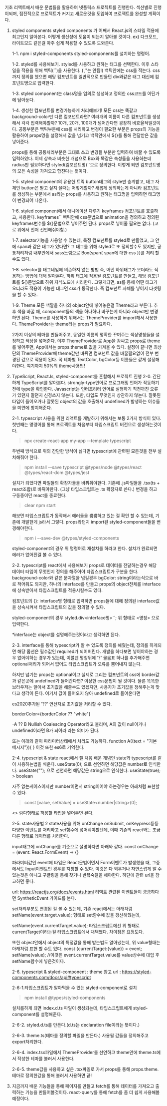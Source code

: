 기초 리액트에서 배운 문법들을 활용하여 넷플릭스 프로젝트를 진행한다.
섹션별로 진행이되며, 점진적으로 프로젝트가 커지고 새로운것을 도입하여 프로젝트를 완성할 계획이다.

1. styled components
   styled components 가 어째서 React.js의 스타일 적용에 최고인지 알아본다.
   어떻게 생산성에 도움이 되는지 알아볼 것이다.
   ex) 다크모드, 라이트모드 같은걸 아주 쉽게 적용할 수 있도록 도와준다.

   1-1. npm i styled-components
   styled-components를 설치하는 명령어.

   1-2. styled를 사용해보기.
   styled를 사용하고 원하는 태그를 선택한다.
   이후 스타일을 적용을 위해 백틱(``)을 사용한다. (',"는 안됨!)
   백틱안에는 css를 적는다.
   css까지 정의를 했으면 해당 컴포넌트를 일반적으로 만들던 div와같은 태그 대신에 컴포넌트명으로 입력한다.

   1-3. styled component는 class명을 임의로 생성하고 정의한 css코드를 어딘가에 담아둔다.

   1-4. 생성한 컴포넌트를 변경가능하게 처리해보기!
   모든 css는 똑같고 background-color만 다른 컴포넌트라면?
   여러개의 이름이 다른 컴포넌트를 생성해서 각각 입력해야할까?
   10개, 20개, 100개가 넘어간다면 굉장히 비효율적일것이다.
   공통부분은 백틱부분에 css를 처리하고 변경이 필요한 부분은 props의 기능을 활용하여 props명을 설정해서 값을 넘기고 백틱안에서 ${}를 통해 전달받은 값을 넣어준다.

   props를 통해 공통처리부분은 그대로 쓰고 변경될 부분만 입력하여 바꿀 수 있도록 입력하였다.
   이제 상속과 비슷한 개념으로 Box와 똑같은 속성들을 사용하는데 radius만 필요하다면 styled(컴포넌트명)``으로 정의한다.
   이렇게 되면 컴포넌트명의 모든 속성을 가져오고 합친다는 뜻이다.

   1-5. styled component의 유용한 트릭
   button태그의 style만 승계받고, 태그 자체인 button은 받고 싶지 을때는 어떻게할까? 새롭게 정의하는게 아니라 컴포넌트를 생성하는 부분에서 as라는 props를 사용하고 원하는 태그명을 입력하면 태그명이 변경되어 나온다.

   1-6. styled component에서 애니메이션 다루기
   keyframes 컴포넌트를 호출하고, 사용한다.
   keyframes`` 벡틱안에 css문법으로 animation을 정의하고
   정의된 keyframes변수를 ${}문법으로 넣어주면 된다.
   props로 넣어줄 필요는 없다. (고로 위에서 먼저 선언해줘야함.)

   1-7. selector기능을 사용할 수 있는데, 특정 컴포넌트를 styled로 만들었고, 그 안에 span과 같은 태그가 있다면?
   그 태그를 위해 styled로 또 정의할수도 있지만, 공통처리처럼
   내부안에서 sass느낌으로 Box{span{ span에 대한 css }}를 처리 할 수도 있다.

   1-8. selector를 태그네임에 의존하지 않는 방법
   즉, 어떤 하위태그가 오더라도 적용하는 방법에 대해 알아본다.
   하위 태그에 적용될 컴포넌트를 만들고, 해당 컴포넌트를 ${}문법으로 하위 자식노드에 처리한다.
   그렇게되면, as를 통해 어떤 태그가 오더라도 적용이 가능한 태그면 css가 동작한다.
   즉 컴포넌트 자체를 넣어서 타겟팅을 할 수 있다..

   1-9. Theme
   모든 색깔을 하나의 object안에 넣어놓은걸 Theme라고 부른다.
   추후 색을 바꿀 때, component들의 색을 하나하나 바꾸는게 아니라 object만 변경하면 된다.
   Theme를 사용하기 위해서는 ThemeProvider를 import해서 사용한다.
   ThemeProvider는 theme라는 props가 필요하다.

   2가지 이상의 테마를 만들어주고, 동일한 이름의 명확한 꾸며주는 색상명칭들을 설정하고 색상을 넣어준다.
   이후 ThemeProvider로 App을 감싸고 props로 theme를 넣어주면,
   App에서는 props.theme로 값을 가져올 수 있다.
   설정이 끝나면 최상단의 ThemeProvider에 theme값만 바뀌면
   컴포넌트 값을 바꿀필요없이 전부 변경된 값으로 적용이 된다.
   꼭 테마별 TextColor, bgColor등 이름들은 같게 설정해야한다.
   여기까지 50%의 theme사용법!

2. TypeScript, ReactJs, styled-component를 혼합해서 프로젝트 진행
   2-0. 간단하게 TypeScript를 알아본다.
   strongly-type언어로 프로그래밍 언어가 작동하기 전에 type을 확인한다.
   Javascript는 인터프리터 언어로 실행하기 직전까진 오류가 있던지 말던지 신경쓰지 않는다.
   또한, 타입도 무엇인지 상관하지 않는다.
   잘못된 타입이 들어오거나 잘못된 object의 값을 호출해서 undefined가 발생하는 이슈들을 미연에 방지해준다.

   2-1. typescript 사용을 위한 리액트를 개발하기 위해서는 보통 2가지 방식이 있다.
   첫번째는 명령어를 통해 프로젝트를 처음부터 타입스크립트 버전으로 생성하는것이다.

   > npx create-react-app my-app --template typescript

   두번째 방식으로 위의 간단한 방식이 싫다면 typescript에 관련된 모든것을 전부 설치해줘야 한다.

   > npm install --save typescript @types/node @types/react @types/react-dom @types/jest

   설치가 되었다면 파일들의 확장자들을 바꿔줘야한다.
   기존에 .js파일들을 .tsx(ts + react조합)로 바꿔야한다. (그냥 타입스크립트는 .ts 확장자로 쓴다.)
   변경을 하고 구동중이던 react를 종료한다.

   > clear
   > npm start

   해보면 타입스크립트가 동작해서 에러들을 뿜뿜하고 있는 걸 확인 할 수 있는데, 기존에 개발한게 js라서 그렇다.
   props라던지 import된 styled-component들을 변경해야한다.

   > npm i --save-dev @types/styled-components

   styled-component의 경우 위 명령어로 재설치를 하라고 한다.
   설치가 완료되면 에러가 없어진걸 볼 수 있다.

   2-2. typescript를 react에서 사용해보기
   props로 데이터를 전달하는경우 해당 데이터 타입이 무엇인지 정의를 해주어야 타입스크립트가 구분을 한다.
   background-color와 같은 문자열을 넘길경우 bgColor: string이라는식으로 바로 적어줘도 되지만, 하나의 interface를 만들고
   props의 object전체를 interface에 상속받아서 타입스크립트를 적용시킬수도 있다.

   컴포넌트의 {}: interface명
   형태로 입력하면 props들에 대해 정의된 interface값을 상속시켜서 타입스크립트의 값을 정의할 수 있다.

   styled-component의 경우
   styled.div<interface명>``;
   위 형태로 <명칭> 으로 입력한다.

   \*interface는 object를 설명해주는것이라고 생각하면 된다.

   2-3. interface를 통해 typescript가 알 수 있도록 정의를 해줬는데,
   정의를 하게되면 해당 옵션은 필수값인 required가 되어버린다.
   개발을 하다보면 넣어야하는 경우 없어야하는 경우가 있는데, 이럴땐 명칭뒤에 '?' 물음표 하나를 추가해주면
   optional처리가 되어서 없어도 타입스크립트가 오류를 뿜어내지 않는다.

   하지만 넘기는 props는 optional이고 실제로 그리는 컴포넌트의 css에
   border값과 같은곳에 undefined가 들어간다면? 이상한 css문법이 될 것이다.
   물론 똑똑한 브라우저는 알아서 초기값을 해줄수도 있겠지만, 사용자가 초기값을 정해주는게 맞다고 생각이 든다.
   여기서 값이 들어오지 않아 undefined로 들어온다면

   es2020추가된 '??' 연산자로 초기값을 처리할 수 있다.

   borderColor={borderColor ?? "white"}

   -A ?? B
   Nullish Coalescing Operator라고 불리며, A의 값이 null이거나 undefined이라면 B가 되어라 라는 의미가 된다.

   또는 아래와 같이 파라미터상태에서 처리도 가능하다.
   function A({text = "기본 메시지"}){ }
   이것 또한 es6로 기억한다.

   2-4. typescript & state
   react에서 젤 처음 배운 개념인 state와 typescript를 같이 사용하는법을 배운다.
   useState(0); 으로 선언하면 해당값은 number로 인식한다.
   useState(""); 으로 선언하면 해당값은 string으로 인식한다.
   useState(true); > boolean

   자주 없는케이스이지만 number이면서 string이어야 하는경우는 아래처럼 표현할 수 있다.

   > const [value, setValue] = useState<number|string>(0);

   <> 람다형태로 허용할 타입을 넣어주면 된다.

   2-5. state사용법 2
   state사용을 위해 onChange onSubmit, onKeypress등등 다양한 이벤트를 처리하고 set함수에 넣어줘야할텐데, 이때 기존의 react와는 조금 다른 형태로 데이터를 처리한다.

   input태그에 onChange를 기준으로 설명하자면 아래와 같다.
   const onChange = (event: React.FormEvent<HTMLInputElement>) => {}

   파라미터값인 event에 타입은 React문법이면서 Form이벤트가 발생했을 때, 그중에서도 Input이벤트인 경우를 지칭할 수 있다.
   이것은 다 외우거나 자연스럽게 알 수 있는것은 아니고 구글링을 통해 찾거나 반복숙달을 해야한다. 하단에 관련 url을 참고하면 좋다.

   url: https://reactjs.org/docs/events.html
   리액트 관련된 이벤트들이 궁금하다면 SyntheticEvent 가이드를 본다.

   set처리부분도 변경된 걸 볼 수 있는데, 기존 react에서는 아래처럼
   setName(event.target.value);
   형태로 set함수에 값을 갱신해줬는데,

   setName(event.currentTarget.value);
   타입스크립트에선 위 형태로 currentTarget이라는걸 타입스크립트에서 채택했다. 차이점은 요정도다.

   또한 object안에서 object의 특정값을 통해 받는법도 알아냈는데, 위 value형태는 아래처럼 표현 할 수도 있다.
   const {currentTarget:{value}} = event;
   setName(value); //이것은 event.currentTarget.value를 value상수에 대입 후 setName함수에 넣은것이다.

   2-6. typescript & styled-component : theme
   참고 url : https://styled-components.com/docs/api#typescript

   2-6-1.타입스크립트가 알아먹을 수 있는 styled-component로 설치

   > npm install @types/styled-components

   설치를하게 되면 index.d.ts 파일이 생성되는데, 타입스크립트에게 styled-component를 설명해준다.

   2-6-2. styled.d.ts를 만든다.(d.ts는 declaration file이라는 뜻이다.)

   2-6-3. theme.ts(테마를 정의할 파일을 만든다.)
   사용될 값들을 정의해주고 export처리한다.

   2-6-4. index.tsx파일에서 ThemeProvider를 선언하고 theme안에 theme.ts에서 작성한 테마를 불러서 사용한다.

   2-6-5. theme값을 사용하고 싶은 .tsx파일로 가서 props를 통해 props.theme.테마로 정의한값을 통해 불러서 사용하면 끝!

3. 지금까지 배운 기능들을 통해 페이지를 만들고 fetch를 통해 데이터를 가져오고 출력하는 기능을 만들어볼것이다.
   react-query를 통해 fetch를 좀 더 쉽게 사용해볼 예정이다.
